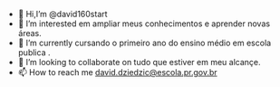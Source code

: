 - 👋 Hi,I’m @david160start
- 👀 I’m interested em  ampliar meus conhecimentos e   aprender novas áreas.
- 🌱 I’m currently  cursando o primeiro ano do  ensino médio em escola publica .
- 💞️ I’m looking to collaborate on  tudo que  estiver em meu alcançe.
- 📫 How to reach me  david.dziedzic@escola.pr.gov.br

<!---
david160start/david160start is a ✨ special ✨ repository because its `README.md` (this file) appears on your GitHub profile.
You can click the Preview link to take a look at your changes.
--->
